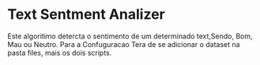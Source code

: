 # Text Sentment Analizer

Este algoritimo detercta o sentimento de um determinado text,Sendo, Bom, Mau ou Neutro.
Para a Confuguracao Tera de se adicionar o dataset na pasta files, mais os dois scripts.
